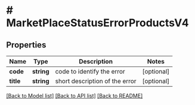 # # MarketPlaceStatusErrorProductsV4

## Properties

Name | Type | Description | Notes
------------ | ------------- | ------------- | -------------
**code** | **string** | code to identify the error | [optional]
**title** | **string** | short description of the error | [optional]

[[Back to Model list]](../../README.md#models) [[Back to API list]](../../README.md#endpoints) [[Back to README]](../../README.md)

